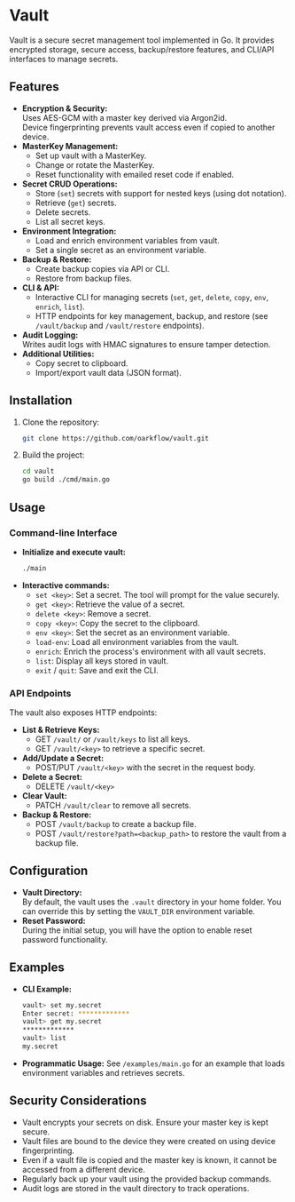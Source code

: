 # Vault

Vault is a secure secret management tool implemented in Go. It provides encrypted storage, secure access, backup/restore features, and CLI/API interfaces to manage secrets.

## Features

- **Encryption & Security:**  
  Uses AES-GCM with a master key derived via Argon2id.  
  Device fingerprinting prevents vault access even if copied to another device.  
- **MasterKey Management:**  
  - Set up vault with a MasterKey.  
  - Change or rotate the MasterKey.
  - Reset functionality with emailed reset code if enabled.
- **Secret CRUD Operations:**  
  - Store (`set`) secrets with support for nested keys (using dot notation).
  - Retrieve (`get`) secrets.
  - Delete secrets.
  - List all secret keys.
- **Environment Integration:**  
  - Load and enrich environment variables from vault.
  - Set a single secret as an environment variable.
- **Backup & Restore:**  
  - Create backup copies via API or CLI.
  - Restore from backup files.
- **CLI & API:**  
  - Interactive CLI for managing secrets (`set`, `get`, `delete`, `copy`, `env`, `enrich`, `list`).
  - HTTP endpoints for key management, backup, and restore (see `/vault/backup` and `/vault/restore` endpoints).
- **Audit Logging:**  
  Writes audit logs with HMAC signatures to ensure tamper detection.
- **Additional Utilities:**  
  - Copy secret to clipboard.
  - Import/export vault data (JSON format).

## Installation

1. Clone the repository:
   ```bash
   git clone https://github.com/oarkflow/vault.git
   ```
2. Build the project:
   ```bash
   cd vault
   go build ./cmd/main.go
   ```

## Usage

### Command-line Interface

- **Initialize and execute vault:**
  ```bash
  ./main
  ```
- **Interactive commands:**
  - `set <key>`: Set a secret. The tool will prompt for the value securely.
  - `get <key>`: Retrieve the value of a secret.
  - `delete <key>`: Remove a secret.
  - `copy <key>`: Copy the secret to the clipboard.
  - `env <key>`: Set the secret as an environment variable.
  - `load-env`: Load all environment variables from the vault.
  - `enrich`: Enrich the process's environment with all vault secrets.
  - `list`: Display all keys stored in vault.
  - `exit` / `quit`: Save and exit the CLI.

### API Endpoints

The vault also exposes HTTP endpoints:

- **List & Retrieve Keys:**
  - GET `/vault/` or `/vault/keys` to list all keys.
  - GET `/vault/<key>` to retrieve a specific secret.
- **Add/Update a Secret:**
  - POST/PUT `/vault/<key>` with the secret in the request body.
- **Delete a Secret:**
  - DELETE `/vault/<key>`
- **Clear Vault:**  
  - PATCH `/vault/clear` to remove all secrets.
- **Backup & Restore:**
  - POST `/vault/backup` to create a backup file.
  - POST `/vault/restore?path=<backup_path>` to restore the vault from a backup file.

## Configuration

- **Vault Directory:**  
  By default, the vault uses the `.vault` directory in your home folder. You can override this by setting the `VAULT_DIR` environment variable.
- **Reset Password:**  
  During the initial setup, you will have the option to enable reset password functionality.

## Examples

- **CLI Example:**
  ```bash
  vault> set my.secret
  Enter secret: *************
  vault> get my.secret
  *************
  vault> list
  my.secret
  ```
- **Programmatic Usage:**
  See `/examples/main.go` for an example that loads environment variables and retrieves secrets.

## Security Considerations

- Vault encrypts your secrets on disk. Ensure your master key is kept secure.
- Vault files are bound to the device they were created on using device fingerprinting.
- Even if a vault file is copied and the master key is known, it cannot be accessed from a different device.
- Regularly back up your vault using the provided backup commands.
- Audit logs are stored in the vault directory to track operations.
